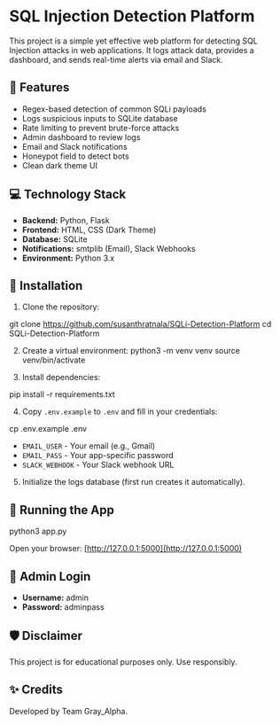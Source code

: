 # SQL Injection Detection Platform

This project is a simple yet effective web platform for detecting SQL Injection attacks in web applications. It logs attack data, provides a dashboard, and sends real-time alerts via email and Slack.

## 🚀 Features

- Regex-based detection of common SQLi payloads
- Logs suspicious inputs to SQLite database
- Rate limiting to prevent brute-force attacks
- Admin dashboard to review logs
- Email and Slack notifications
- Honeypot field to detect bots
- Clean dark theme UI

## 💻 Technology Stack

- **Backend:** Python, Flask
- **Frontend:** HTML, CSS (Dark Theme)
- **Database:** SQLite
- **Notifications:** smtplib (Email), Slack Webhooks
- **Environment:** Python 3.x

## 🧰 Installation

1. Clone the repository:

git clone https://github.com/susanthratnala/SQLi-Detection-Platform
cd SQLi-Detection-Platform

2. Create a virtual environment:
python3 -m venv venv
source venv/bin/activate

3. Install dependencies:

pip install -r requirements.txt

4. Copy `.env.example` to `.env` and fill in your credentials:

cp .env.example .env

- `EMAIL_USER` - Your email (e.g., Gmail)
- `EMAIL_PASS` - Your app-specific password
- `SLACK_WEBHOOK` - Your Slack webhook URL

5. Initialize the logs database (first run creates it automatically).

## 🏃 Running the App

python3 app.py

Open your browser: [http://127.0.0.1:5000](http://127.0.0.1:5000)

## 🔑 Admin Login

- **Username:** admin
- **Password:** adminpass

## 🛡️ Disclaimer

This project is for educational purposes only. Use responsibly.

## ✨ Credits

Developed by Team Gray_Alpha.

